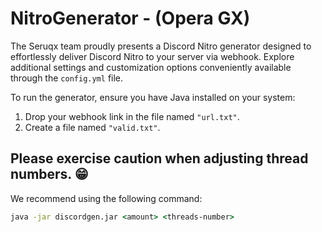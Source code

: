

# NitroGenerator - (Opera GX)

The Seruqx team proudly presents a Discord Nitro generator designed to effortlessly deliver Discord Nitro to your server via webhook. Explore additional settings and customization options conveniently available through the `config.yml` file.

To run the generator, ensure you have Java installed on your system:

1. Drop your webhook link in the file named `"url.txt"`.
2. Create a file named `"valid.txt"`.

## Please exercise caution when adjusting thread numbers. 😁

We recommend using the following command:

```cmd
java -jar discordgen.jar <amount> <threads-number>
```
